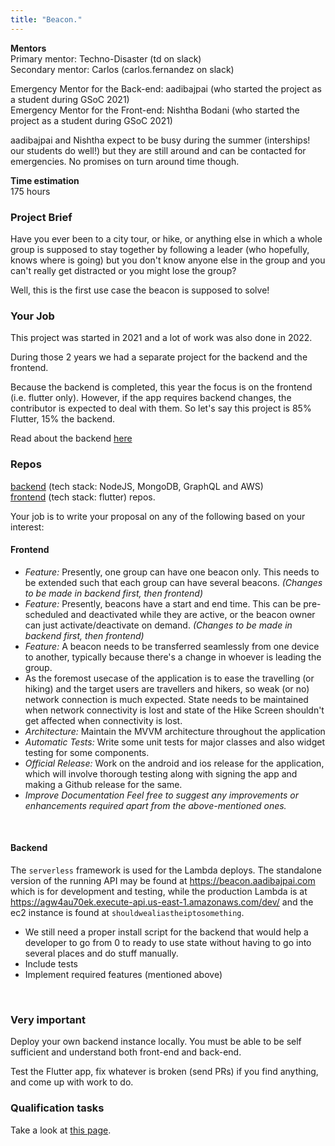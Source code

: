 ```yaml
---
title: "Beacon."
---
```


**Mentors**  
Primary mentor: Techno-Disaster (td on slack)  
Secondary mentor: Carlos (carlos.fernandez on slack)

Emergency Mentor for the Back-end: aadibajpai (who started the project as a student during GSoC 2021)  
Emergency Mentor for the Front-end:  Nishtha Bodani (who started the project as a student during GSoC 2021)  

aadibajpai and Nishtha expect to be busy during the summer (interships! our students do well!) but they are still around and can be contacted for emergencies. No promises on turn around time though.


**Time estimation**  
175 hours 


### Project Brief

Have you ever been to a city tour, or hike, or anything else in which a whole group is supposed to stay together by following a leader (who hopefully, knows where is going) but you don't know anyone else in the group and you can't really get distracted or you might lose the group?

Well, this is the first use case the beacon is supposed to solve!

### Your Job

This project was started in 2021 and a lot of work was also done in 2022.

During those 2 years we had a separate project for the backend and the frontend.

Because the backend is completed, this year the focus is on the frontend (i.e. flutter only). However, if the app requires backend changes, the contributor is expected to deal with them. So let's say this project is 85% Flutter, 15% the backend.

Read about the backend [here](https://ccextractor.org/public/gsoc/2022/beacon)

### Repos
[backend](https://github.com/CCExtractor/beacon-backend) (tech stack: NodeJS, MongoDB, GraphQL and AWS)  
[frontend](https://github.com/CCExtractor/beacon) (tech stack: flutter) repos. 

Your job is to write your proposal on any of the following based on your interest:

#### Frontend

  - *Feature:* Presently, one group can have one beacon only. This needs to be extended such that each group can have several beacons. *(Changes to be made in backend first, then frontend)*
  - *Feature:* Presently, beacons have a start and end time. This can be pre-scheduled and deactivated while they are active, or the beacon owner can just activate/deactivate on demand. *(Changes to be made in backend first, then frontend)*
  - *Feature:* A beacon needs to be transferred seamlessly from one device to another, typically because there's a change in whoever is leading the group.
  - As the foremost usecase of the application is to ease the travelling (or hiking) and the target users are travellers and hikers, so weak (or no) network connection is much expected. State needs to be maintained when network connectivity is lost and state of the Hike Screen shouldn't get affected when connectivity is lost.
  - *Architecture:* Maintain the MVVM architecture throughout the application
  - *Automatic Tests:* Write some unit tests for major classes and also widget testing for some components.
  - *Official Release:* Work on the android and ios release for the application, which will involve thorough testing along with signing the app and making a Github release for the same.
  - *Improve Documentation*
*Feel free to suggest any improvements or enhancements required apart from the above-mentioned ones.*

<br>

#### Backend
  
  The `serverless` framework is used for the Lambda deploys. The standalone version of the running API may be found at <https://beacon.aadibajpai.com> which is for development and testing, while the production Lambda is at <https://agw4au70ek.execute-api.us-east-1.amazonaws.com/dev/> and the ec2 instance is found at `shouldwealiastheiptosomething`.
  
  - We still need a proper install script for the backend that would help a developer to go from 0 to ready to use state without having to go into several places and do stuff manually.
  - Include tests
  - Implement required features (mentioned above)
  
<br>

### Very important

Deploy your own backend instance locally. You must be able to be self sufficient and understand both front-end and back-end. 

Test the Flutter app, fix whatever is broken (send PRs) if you find anything, and come up with work to do.

### Qualification tasks

Take a look at [this page](/public/gsoc/takehome).
